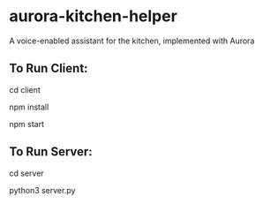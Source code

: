 # aurora-kitchen-helper
A voice-enabled assistant for the kitchen, implemented with Aurora

## To Run Client:

cd client

npm install

npm start

## To Run Server:

cd server

python3 server.py

